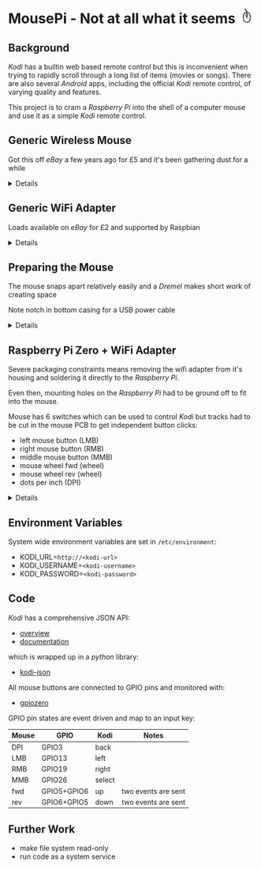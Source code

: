 # MousePi - Not at all what it seems ![](images/computer-mouse.png)

## Background
_Kodi_ has a builtin web based remote control but this is inconvenient when trying to rapidly
scroll through a long list of items (movies or songs).  There are also several _Android_ apps,
including the official _Kodi_ remote control, of varying quality and features.

This project is to cram a _Raspberry Pi_ into the shell of a computer mouse and use it as a
simple _Kodi_ remote control.

## Generic Wireless Mouse
Got this off _eBay_ a few years ago for £5 and it's been gathering dust for a while

<details><p/>

  ![00-gen-mou-01.jpg](images/00-gen-mou-01.jpg "00-gen-mou-01.jpg")<p/>
  ![00-gen-mou-02.jpg](images/00-gen-mou-02.jpg "00-gen-mou-02.jpg")<p/>
  ![00-gen-mou-03.jpg](images/00-gen-mou-03.jpg "00-gen-mou-03.jpg")<p/>
  ![00-gen-mou-04.jpg](images/00-gen-mou-04.jpg "00-gen-mou-04.jpg")<p/>

</details>

## Generic WiFi Adapter
Loads available on _eBay_ for £2 and supported by Raspbian

<details><p/>

  ![00-gen-wif-01.jpg](images/00-gen-wif-01.jpg "00-gen-wif-01.jpg")<p/>
  ![00-gen-wif-02.jpg](images/00-gen-wif-02.jpg "00-gen-wif-02.jpg")<p/>

</details>

## Preparing the Mouse
The mouse snaps apart relatively easily and a _Dremel_ makes short work of creating space

Note notch in bottom casing for a USB power cable

<details><p/>

  ![01-top-top.jpg](images/01-top-top.jpg "01-top-top.jpg")<p/>
  ![02-top-bot.jpg](images/02-top-bot.jpg "02-top-bot.jpg")<p/>
  ![03-mid-top.jpg](images/03-mid-top.jpg "03-mid-top.jpg")<p/>
  ![04-mid-bot.jpg](images/04-mid-bot.jpg "04-mid-bot.jpg")<p/>
  ![05-bot-top.jpg](images/05-bot-top.jpg "05-bot-top.jpg")<p/>
  ![06-bot-bot.jpg](images/06-bot-bot.jpg "06-bot-bot.jpg")<p/>

</details>

## Raspberry Pi Zero + WiFi Adapter
Severe packaging constraints means removing the wifi adapter from it's housing
and soldering it directly to the _Raspberry Pi_.

Even then, mounting holes on the _Raspberry Pi_ had to be ground off to fit into
the mouse.

Mouse has 6 switches which can be used to control _Kodi_ but tracks had to be
cut in the mouse PCB to get independent button clicks:
* left mouse button (LMB)
* right mouse button (RMB)
* middle mouse button (MMB)
* mouse wheel fwd (wheel)
* mouse wheel rev (wheel)
* dots per inch (DPI)

<details><p/>

  ![07-rpi-top.jpg](images/07-rpi-top.jpg "07-rpi-top.jpg")<p/>
  ![08-rpi-bot.jpg](images/08-rpi-bot.jpg "08-rpi-bot.jpg")<p/>

</details>

## Environment Variables
System wide environment variables are set in `/etc/environment`:
* KODI_URL=`http://<kodi-url>`
* KODI_USERNAME=`<kodi-username>`
* KODI_PASSWORD=`<kodi-password>`

## Code
_Kodi_ has a comprehensive JSON API:
* [overview](https://kodi.wiki/view/JSON-RPC_API)
* [documentation](https://kodi.wiki/view/JSON-RPC_API/v12)

which is wrapped up in a _python_ library:
* [kodi-json](https://pypi.org/project/kodi-json/)

All mouse buttons are connected to GPIO pins and monitored with:
* [gpiozero](https://gpiozero.readthedocs.io/en/stable/)

GPIO pin states are event driven and map to an input key:

| Mouse | GPIO | Kodi | Notes |
|-------|------|------|-------|
| DPI | GPIO3 | back |  |
| LMB | GPIO13 | left |  |
| RMB | GPIO19 | right |  |
| MMB | GPIO26 | select |  |
| fwd | GPIO5+GPIO6 | up | two events are sent |
| rev | GPIO6+GPIO5 | down | two events are sent |

## Further Work
* make file system read-only
* run code as a system service
